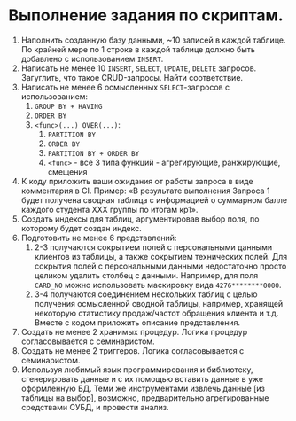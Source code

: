 # Выполнение задания по скриптам.
1. Наполнить созданную базу данными, ~10 записей в каждой таблице. По крайней мере по 1
    строке в каждой таблице должно быть добавлено с использованием `INSERT`. 
2. Написать не менее 10 `INSERT`, `SELECT`, `UPDATE`, `DELETE` запросов. Загуглить, что
    такое CRUD-запросы. Найти соответствие.
3. Написать не менее 6 осмысленных `SELECT`-запросов с использованием:
    1. `GROUP BY + HAVING`
    2. `ORDER BY`
    3. `<func>(...) OVER(...)`:
       1. `PARTITION BY`
       2. `ORDER BY`
       3. `PARTITION BY + ORDER BY`
       4. `<func>` - все 3 типа функций - агрегирующие, ранжирующие, смещения
 7. К коду приложить ваши ожидания от работы запроса в виде комментария в CI. Пример: «В результате
    выполнения Запроса 1 будет получена сводная таблица с информацией о суммарном балле
    каждого студента XXX группы по итогам кр1».
 8. Создать индексы для таблиц, аргументировав выбор поля, по которому будет создан индекс.
 9. Подготовить не менее 6 представлений:
    1. 2-3 получаются сокрытием полей с персональными данными клиентов из таблицы, а
       также сокрытием технических полей. Для сокрытия полей с персональными данными
       недостаточно просто целиком удалить столбец с данными. Например, для поля
       `CARD_NO` можно использовать маскировку вида `4276********0000`.
    2. 3-4 получаются соединением нескольких таблиц с целью получения осмысленной
       сводной таблицы, например, хранящей некоторую статистику продаж/частот
       обращения клиента и т.д.
       Вместе с кодом приложить описание представления.
 10. Создать не менее 2 хранимых процедур. Логика процедур согласовывается с семинаристом.
 11. Создать не менее 2 триггеров. Логика согласовывается с семинаристом.
 12. Используя любимый язык программирования и библиотеку, сгенерировать данные и с их помощью вставить данные в уже 
     оформленную БД. Теми же инструментами извлечь данные [из таблицы на выбор], возможно, предварительно 
     агрегированные средствами СУБД, и провести анализ.
